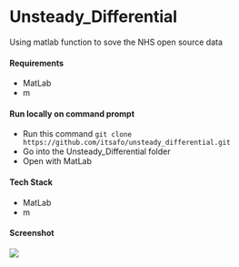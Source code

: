 # Unsteady_Differential
Using matlab function to sove the NHS open source data


#### Requirements
+ MatLab
+ m



#### Run locally on command prompt
+ Run this command `git clone https://github.com/itsafo/unsteady_differential.git`
+ Go into the Unsteady_Differential folder
+ Open with MatLab


#### Tech Stack
+ MatLab
+ m

#### Screenshot
![](images/ml_streamlit_app01.png)
